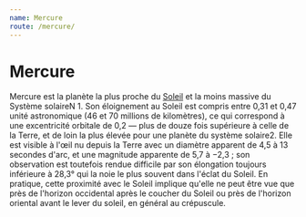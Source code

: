 ```yaml
---
name: Mercure
route: /mercure/
---
```


# Mercure

Mercure est la planète la plus proche du [Soleil](soleil.md) et la moins massive du Système solaireN 1. Son éloignement au Soleil est compris entre 0,31 et 0,47 unité astronomique (46 et 70 millions de kilomètres), ce qui correspond à une excentricité orbitale de 0,2 — plus de douze fois supérieure à celle de la Terre, et de loin la plus élevée pour une planète du système solaire2. Elle est visible à l'œil nu depuis la Terre avec un diamètre apparent de 4,5 à 13 secondes d'arc, et une magnitude apparente de 5,7 à −2,3 ; son observation est toutefois rendue difficile par son élongation toujours inférieure à 28,3° qui la noie le plus souvent dans l'éclat du Soleil. En pratique, cette proximité avec le Soleil implique qu'elle ne peut être vue que près de l'horizon occidental après le coucher du Soleil ou près de l'horizon oriental avant le lever du soleil, en général au crépuscule.